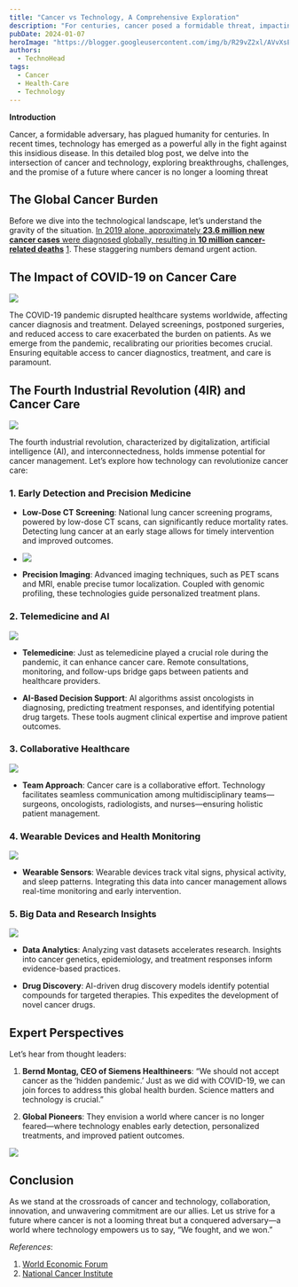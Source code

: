 ```yaml
---
title: "Cancer vs Technology, A Comprehensive Exploration"
description: "For centuries, cancer posed a formidable threat, impacting countless lives. Yet, in today's landscape, technology emerges as a beacon of hope."
pubDate: 2024-01-07
heroImage: "https://blogger.googleusercontent.com/img/b/R29vZ2xl/AVvXsEjAEtTUfMrWUXqVVEgIXiazIEteMFd9VHtZLU8XSxumT6jQN6SgpqkvY4HpN9nrUeVwmW5nBOPabw86vyMw7ZtevOpl9oyKhfFasgZagkSnd2gddRsJUMFHcgNmU0fypzNr7OwphxhHp_RauPc5YhD_mCRf8SiHdmrDiwMXeI0w4nwtsyuAOGDl-YRnUYg/s1000/Advancment-in-breast-cancer.jpg"
authors:
  - TechnoHead
tags:
  - Cancer
  - Health-Care
  - Technology
---
```





**Introduction**

Cancer, a formidable adversary, has plagued humanity for centuries. In recent times, technology has emerged as a powerful ally in the fight against this insidious disease. In this detailed blog post, we delve into the intersection of cancer and technology, exploring breakthroughs, challenges, and the promise of a future where cancer is no longer a looming threat

**The Global Cancer Burden**
----------------------------

Before we dive into the technological landscape, let’s understand the gravity of the situation. [In 2019 alone, approximately **23.6 million new cancer cases** were diagnosed globally, resulting in **10 million cancer-related deaths**](https://www.weforum.org/agenda/2022/02/cancer-care-future-technology-experts/) [1](https://www.weforum.org/agenda/2022/02/cancer-care-future-technology-experts/). These staggering numbers demand urgent action.

**The Impact of COVID-19 on Cancer Care**
-----------------------------------------

[![](https://blogger.googleusercontent.com/img/b/R29vZ2xl/AVvXsEh-07YMPkqvMfrIJXrB9hZRNkYs0lcDTwT_QZcwaYLH_3EygWx3HQ7F8XQ5LBLTpuGVnbKj6hbRM1B6KWfliOlAkiyG87iizM_jPN-LztK3fZyDpF7-J7xHEMHspUl7Uzml_9USOJKFZqzzXxu29vHpb4uWGMECcYGRkY-hU6ziilLHDwONhLS7BQL3a-g/w640-h360/coronavirus-shutterstock_1621031059_0.jpg.jpg)](https://blogger.googleusercontent.com/img/b/R29vZ2xl/AVvXsEh-07YMPkqvMfrIJXrB9hZRNkYs0lcDTwT_QZcwaYLH_3EygWx3HQ7F8XQ5LBLTpuGVnbKj6hbRM1B6KWfliOlAkiyG87iizM_jPN-LztK3fZyDpF7-J7xHEMHspUl7Uzml_9USOJKFZqzzXxu29vHpb4uWGMECcYGRkY-hU6ziilLHDwONhLS7BQL3a-g/s600/coronavirus-shutterstock_1621031059_0.jpg.jpg)

  

The COVID-19 pandemic disrupted healthcare systems worldwide, affecting cancer diagnosis and treatment. Delayed screenings, postponed surgeries, and reduced access to care exacerbated the burden on patients. As we emerge from the pandemic, recalibrating our priorities becomes crucial. Ensuring equitable access to cancer diagnostics, treatment, and care is paramount.

**The Fourth Industrial Revolution (4IR) and Cancer Care**
----------------------------------------------------------

[![](https://blogger.googleusercontent.com/img/b/R29vZ2xl/AVvXsEhVyThs-wnaL6fTrAm7mSVlDAb6HBFAPLkpu6u0mYGxv2P4leMXw9ZE_KCjosDIy6o_3CJQKT4bYBuAv3Dm66ldRQGW8F7Gzf3ysZJiZ2cHUiwATFK41G1cXfO90wFx2Mk3ZCJxHUS1qe32DPE-Fkgm53WvxvYmcDn2VmkgL9B0w2hE1mDVV2pEDuWvpy4/w640-h400/Steptember-blog-1-3.png)](https://blogger.googleusercontent.com/img/b/R29vZ2xl/AVvXsEhVyThs-wnaL6fTrAm7mSVlDAb6HBFAPLkpu6u0mYGxv2P4leMXw9ZE_KCjosDIy6o_3CJQKT4bYBuAv3Dm66ldRQGW8F7Gzf3ysZJiZ2cHUiwATFK41G1cXfO90wFx2Mk3ZCJxHUS1qe32DPE-Fkgm53WvxvYmcDn2VmkgL9B0w2hE1mDVV2pEDuWvpy4/s864/Steptember-blog-1-3.png)

  

The fourth industrial revolution, characterized by digitalization, artificial intelligence (AI), and interconnectedness, holds immense potential for cancer management. Let’s explore how technology can revolutionize cancer care:

### **1\. Early Detection and Precision Medicine**

*   **Low-Dose CT Screening**: National lung cancer screening programs, powered by low-dose CT scans, can significantly reduce mortality rates. Detecting lung cancer at an early stage allows for timely intervention and improved outcomes.
    
*   [![](https://blogger.googleusercontent.com/img/b/R29vZ2xl/AVvXsEiNiy5P0vndGJjNV9RLqPOY0323NAoWvIDmYk_xq3TDUePKtu5Oc-YF_5ih-km8A7j_bK0SZ1p38m19xP9-mTmSyuoAiDq8SzS12k9QQCgTBB_gStT1Qi4R4mMYuCJXLbHKu0PW5MLCeunTJsFq_lzQqRbs1UFCM8ZrBWDtklRvuQsKf_8B1hUffRRuW6M/w640-h246/CT%20scan%20of%20brain%20hero.jpg)](https://blogger.googleusercontent.com/img/b/R29vZ2xl/AVvXsEiNiy5P0vndGJjNV9RLqPOY0323NAoWvIDmYk_xq3TDUePKtu5Oc-YF_5ih-km8A7j_bK0SZ1p38m19xP9-mTmSyuoAiDq8SzS12k9QQCgTBB_gStT1Qi4R4mMYuCJXLbHKu0PW5MLCeunTJsFq_lzQqRbs1UFCM8ZrBWDtklRvuQsKf_8B1hUffRRuW6M/s1297/CT%20scan%20of%20brain%20hero.jpg)
    
      
    
      
    
*   **Precision Imaging**: Advanced imaging techniques, such as PET scans and MRI, enable precise tumor localization. Coupled with genomic profiling, these technologies guide personalized treatment plans.
    

### **2\. Telemedicine and AI**

[![](https://blogger.googleusercontent.com/img/b/R29vZ2xl/AVvXsEgkrsJKp3fZFofWGiS3C4MwyIj9gDLwlAJNF7PxD5VeX4EShP97FuXGK4Y2XNENb_zk4A9w62oRUdV_3enEKH4uecZ1paN8OrnMmT8dydi2iT_kFHTuKQ-EolYQfpz97xD5qxPZaBPscec0oJYifMMmX1hswrAvhN9yhbskpeogVXu5ofIDpPUguDGjMSk/w640-h442/0123-115-Telemedicine-blog.jpg)](https://blogger.googleusercontent.com/img/b/R29vZ2xl/AVvXsEgkrsJKp3fZFofWGiS3C4MwyIj9gDLwlAJNF7PxD5VeX4EShP97FuXGK4Y2XNENb_zk4A9w62oRUdV_3enEKH4uecZ1paN8OrnMmT8dydi2iT_kFHTuKQ-EolYQfpz97xD5qxPZaBPscec0oJYifMMmX1hswrAvhN9yhbskpeogVXu5ofIDpPUguDGjMSk/s1566/0123-115-Telemedicine-blog.jpg)

  

*   **Telemedicine**: Just as telemedicine played a crucial role during the pandemic, it can enhance cancer care. Remote consultations, monitoring, and follow-ups bridge gaps between patients and healthcare providers.
    
*   **AI-Based Decision Support**: AI algorithms assist oncologists in diagnosing, predicting treatment responses, and identifying potential drug targets. These tools augment clinical expertise and improve patient outcomes.
    

### **3\. Collaborative Healthcare**

[![](https://blogger.googleusercontent.com/img/b/R29vZ2xl/AVvXsEj69sbtnpKJsHc6N8rq_Pp5ME0AU14OBmJljQX71ApGWPEB9SShbelApAsOtba1mSjwondJC6G1JkQOOj536xSaN7j5qWkWcA-wHJmGFejJ2FbDila28gKB9daNa_zL1ML2IvnsSY90p4UQTGiH9ZdA10PpYQS5y5hREz_dlxwSMcOYrvrypQQKQ-lJSA8/w640-h428/bigstock-Group-of-business-people-assem-50884430-2.jpg)](https://blogger.googleusercontent.com/img/b/R29vZ2xl/AVvXsEj69sbtnpKJsHc6N8rq_Pp5ME0AU14OBmJljQX71ApGWPEB9SShbelApAsOtba1mSjwondJC6G1JkQOOj536xSaN7j5qWkWcA-wHJmGFejJ2FbDila28gKB9daNa_zL1ML2IvnsSY90p4UQTGiH9ZdA10PpYQS5y5hREz_dlxwSMcOYrvrypQQKQ-lJSA8/s2800/bigstock-Group-of-business-people-assem-50884430-2.jpg)

  

*   **Team Approach**: Cancer care is a collaborative effort. Technology facilitates seamless communication among multidisciplinary teams—surgeons, oncologists, radiologists, and nurses—ensuring holistic patient management.

### **4\. Wearable Devices and Health Monitoring**

[![](https://blogger.googleusercontent.com/img/b/R29vZ2xl/AVvXsEg6pvX2T5vsEH7MJYTsQ6XY-8KKZIvXE-b2fyVekov7GPjQUA0HD-XcuiFWAcemUVSWt7FRnJHpz_gIMZogw3s7-urT_nZkaiF5nw71w-SgO3v1WNyMFh7lE1VWS14hjhmfmLDeOSYNE7t0jZuqTnpNbKHYh-Q3lcEkE5jtGOroXrXnVGfDUsxTVzQ-W0o/w640-h462/F3.large.jpg)](https://blogger.googleusercontent.com/img/b/R29vZ2xl/AVvXsEg6pvX2T5vsEH7MJYTsQ6XY-8KKZIvXE-b2fyVekov7GPjQUA0HD-XcuiFWAcemUVSWt7FRnJHpz_gIMZogw3s7-urT_nZkaiF5nw71w-SgO3v1WNyMFh7lE1VWS14hjhmfmLDeOSYNE7t0jZuqTnpNbKHYh-Q3lcEkE5jtGOroXrXnVGfDUsxTVzQ-W0o/s1280/F3.large.jpg)

  

*   **Wearable Sensors**: Wearable devices track vital signs, physical activity, and sleep patterns. Integrating this data into cancer management allows real-time monitoring and early intervention.

### **5\. Big Data and Research Insights**

[![](https://blogger.googleusercontent.com/img/b/R29vZ2xl/AVvXsEgEo0N7dBZE0lnDYYVYK8HrsZccgYl67HDyRQ2Oa4LPBqEZegPRuBOY8sIok2xYqMS_q81fbDoyA9Qj9TpuQQgRzpl0qmxCPn_3Om__1j1l56C2GnUAsRv5IQ6jY92wHuoI3Nsb5MpERtBzw5RfSyMcNVW2qp8sl7E1cSK98QAlRGuJ2gDWxpr7C1gjwlg/w640-h334/GEN-Faro-Marketing-Market-Research-Big-Data-Analysis-1200x627-1200x627.jpg)](https://blogger.googleusercontent.com/img/b/R29vZ2xl/AVvXsEgEo0N7dBZE0lnDYYVYK8HrsZccgYl67HDyRQ2Oa4LPBqEZegPRuBOY8sIok2xYqMS_q81fbDoyA9Qj9TpuQQgRzpl0qmxCPn_3Om__1j1l56C2GnUAsRv5IQ6jY92wHuoI3Nsb5MpERtBzw5RfSyMcNVW2qp8sl7E1cSK98QAlRGuJ2gDWxpr7C1gjwlg/s1200/GEN-Faro-Marketing-Market-Research-Big-Data-Analysis-1200x627-1200x627.jpg)

  

*   **Data Analytics**: Analyzing vast datasets accelerates research. Insights into cancer genetics, epidemiology, and treatment responses inform evidence-based practices.
    
*   **Drug Discovery**: AI-driven drug discovery models identify potential compounds for targeted therapies. This expedites the development of novel cancer drugs.
    

**Expert Perspectives**
-----------------------

Let’s hear from thought leaders:

1.  **Bernd Montag, CEO of Siemens Healthineers**: “We should not accept cancer as the ‘hidden pandemic.’ Just as we did with COVID-19, we can join forces to address this global health burden. Science matters and technology is crucial.”
    
2.  **Global Pioneers**: They envision a world where cancer is no longer feared—where technology enables early detection, personalized treatments, and improved patient outcomes.
    

  

[![](https://blogger.googleusercontent.com/img/b/R29vZ2xl/AVvXsEh15JcIOcmNDOl3Tir_0EG4LXdoyEkMQ7bBKyOJ2_aN6BdTu9HAMYRy0GqsG95dRCVmOUO-_qr4hbpYDCnxM6WzBYgigCtVJM6dmd8iCo5KFgbYzx2Foy8b9Emtd-52hadVDUE1CBQq03k0-mXdGHuHdgfbT-_VKnIBItZnH8XcRQ7V_UO4TvgQzKlpSzw/w640-h336/AI-in-Healthcare.jpg)](https://blogger.googleusercontent.com/img/b/R29vZ2xl/AVvXsEh15JcIOcmNDOl3Tir_0EG4LXdoyEkMQ7bBKyOJ2_aN6BdTu9HAMYRy0GqsG95dRCVmOUO-_qr4hbpYDCnxM6WzBYgigCtVJM6dmd8iCo5KFgbYzx2Foy8b9Emtd-52hadVDUE1CBQq03k0-mXdGHuHdgfbT-_VKnIBItZnH8XcRQ7V_UO4TvgQzKlpSzw/s1200/AI-in-Healthcare.jpg)

  

  

**Conclusion**
--------------

As we stand at the crossroads of cancer and technology, collaboration, innovation, and unwavering commitment are our allies. Let us strive for a future where cancer is not a looming threat but a conquered adversary—a world where technology empowers us to say, “We fought, and we won.”

_References_:

1.  [World Economic Forum](https://www.weforum.org/agenda/2022/02/cancer-care-future-technology-experts/)
2.  [National Cancer Institute](https://www.cancer.gov/news-events/nca50/stories/technologies-and-innovations)